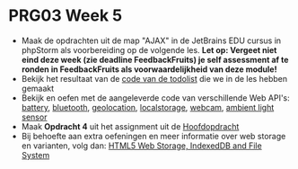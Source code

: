 # PRG03 Week 5

- Maak de opdrachten uit de map "AJAX" in de JetBrains EDU cursus in phpStorm als voorbereiding op de volgende les.
  **Let op: Vergeet niet eind deze week (zie deadline FeedbackFruits) je self assessment af te ronden in FeedbackFruits als voorwaardelijkheid van deze module!**
- Bekijk het resultaat van de [code van de todolist](./todolist) die we in de les hebben gemaakt
- Bekijk en oefen met de aangeleverde code van verschillende Web API's: [battery](./web-apis/battery), [bluetooth](./web-apis/bluetooth),
  [geolocation](./web-apis/geolocation), [localstorage](./web-apis/localstorage), [webcam](./web-apis/webcam), [ambient light sensor](https://developer.mozilla.org/en-US/docs/Web/API/AmbientLightSensor)
- Maak **Opdracht 4** uit het assignment uit de [Hoofdopdracht](../assignment)
- Bij behoefte aan extra oefeningen en meer informatie over web storage en varianten, volg
  dan: [HTML5 Web Storage, IndexedDB and File System](https://www.pluralsight.com/courses/html5-web-storage-indexeddb-file-system)
